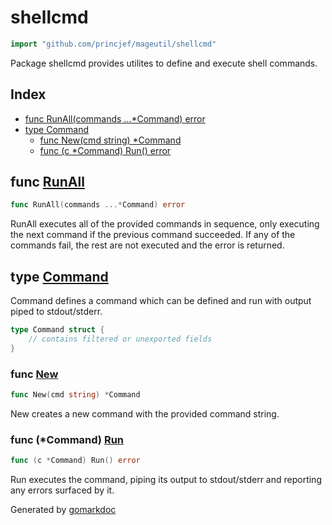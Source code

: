 <!-- Code generated by gomarkdoc. DO NOT EDIT -->

# shellcmd

```go
import "github.com/princjef/mageutil/shellcmd"
```

Package shellcmd provides utilites to define and execute shell commands\.

## Index

- [func RunAll(commands ...*Command) error](<#func-runall>)
- [type Command](<#type-command>)
  - [func New(cmd string) *Command](<#func-new>)
  - [func (c *Command) Run() error](<#func-command-run>)


## func [RunAll](<https://github.com/princjef/mageutil/blob/master/shellcmd/shellcmd.go#L40>)

```go
func RunAll(commands ...*Command) error
```

RunAll executes all of the provided commands in sequence\, only executing the next command if the previous command succeeded\. If any of the commands fail\, the rest are not executed and the error is returned\.

## type [Command](<https://github.com/princjef/mageutil/blob/master/shellcmd/shellcmd.go#L13-L15>)

Command defines a command which can be defined and run with output piped to stdout/stderr\.

```go
type Command struct {
    // contains filtered or unexported fields
}
```

### func [New](<https://github.com/princjef/mageutil/blob/master/shellcmd/shellcmd.go#L18>)

```go
func New(cmd string) *Command
```

New creates a new command with the provided command string\.

### func \(\*Command\) [Run](<https://github.com/princjef/mageutil/blob/master/shellcmd/shellcmd.go#L24>)

```go
func (c *Command) Run() error
```

Run executes the command\, piping its output to stdout/stderr and reporting any errors surfaced by it\.



Generated by [gomarkdoc](<https://github.com/princjef/gomarkdoc>)
